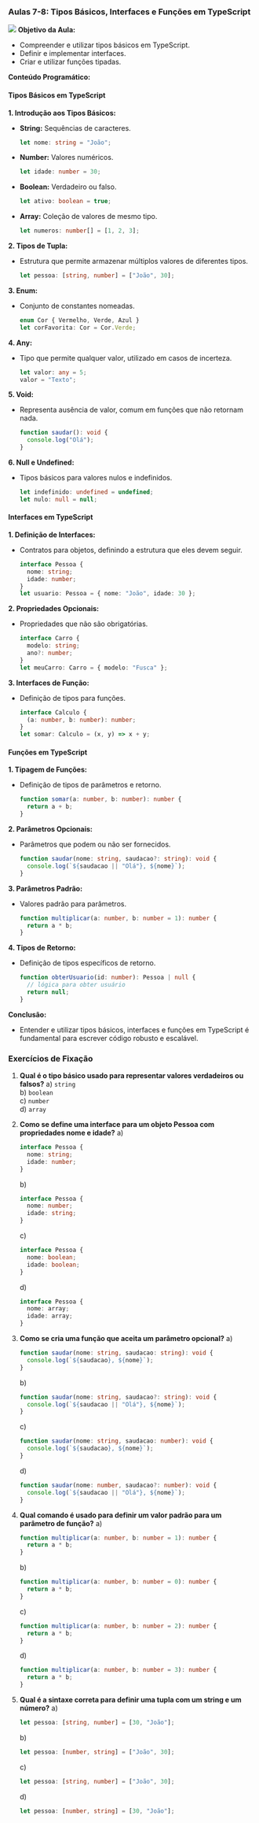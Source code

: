 ### Aulas 7-8: Tipos Básicos, Interfaces e Funções em TypeScript
![](./assets/07-08.jpeg)
**Objetivo da Aula:**
- Compreender e utilizar tipos básicos em TypeScript.
- Definir e implementar interfaces.
- Criar e utilizar funções tipadas.

**Conteúdo Programático:**

#### Tipos Básicos em TypeScript

**1. Introdução aos Tipos Básicos:**
- **String:** Sequências de caracteres.
  ```typescript
  let nome: string = "João";
  ```
- **Number:** Valores numéricos.
  ```typescript
  let idade: number = 30;
  ```
- **Boolean:** Verdadeiro ou falso.
  ```typescript
  let ativo: boolean = true;
  ```
- **Array:** Coleção de valores de mesmo tipo.
  ```typescript
  let numeros: number[] = [1, 2, 3];
  ```

**2. Tipos de Tupla:**
- Estrutura que permite armazenar múltiplos valores de diferentes tipos.
  ```typescript
  let pessoa: [string, number] = ["João", 30];
  ```

**3. Enum:**
- Conjunto de constantes nomeadas.
  ```typescript
  enum Cor { Vermelho, Verde, Azul }
  let corFavorita: Cor = Cor.Verde;
  ```

**4. Any:**
- Tipo que permite qualquer valor, utilizado em casos de incerteza.
  ```typescript
  let valor: any = 5;
  valor = "Texto";
  ```

**5. Void:**
- Representa ausência de valor, comum em funções que não retornam nada.
  ```typescript
  function saudar(): void {
    console.log("Olá");
  }
  ```

**6. Null e Undefined:**
- Tipos básicos para valores nulos e indefinidos.
  ```typescript
  let indefinido: undefined = undefined;
  let nulo: null = null;
  ```

#### Interfaces em TypeScript

**1. Definição de Interfaces:**
- Contratos para objetos, definindo a estrutura que eles devem seguir.
  ```typescript
  interface Pessoa {
    nome: string;
    idade: number;
  }
  let usuario: Pessoa = { nome: "João", idade: 30 };
  ```

**2. Propriedades Opcionais:**
- Propriedades que não são obrigatórias.
  ```typescript
  interface Carro {
    modelo: string;
    ano?: number;
  }
  let meuCarro: Carro = { modelo: "Fusca" };
  ```

**3. Interfaces de Função:**
- Definição de tipos para funções.
  ```typescript
  interface Calculo {
    (a: number, b: number): number;
  }
  let somar: Calculo = (x, y) => x + y;
  ```

#### Funções em TypeScript

**1. Tipagem de Funções:**
- Definição de tipos de parâmetros e retorno.
  ```typescript
  function somar(a: number, b: number): number {
    return a + b;
  }
  ```

**2. Parâmetros Opcionais:**
- Parâmetros que podem ou não ser fornecidos.
  ```typescript
  function saudar(nome: string, saudacao?: string): void {
    console.log(`${saudacao || "Olá"}, ${nome}`);
  }
  ```

**3. Parâmetros Padrão:**
- Valores padrão para parâmetros.
  ```typescript
  function multiplicar(a: number, b: number = 1): number {
    return a * b;
  }
  ```

**4. Tipos de Retorno:**
- Definição de tipos específicos de retorno.
  ```typescript
  function obterUsuario(id: number): Pessoa | null {
    // lógica para obter usuário
    return null;
  }
  ```

**Conclusão:**
- Entender e utilizar tipos básicos, interfaces e funções em TypeScript é fundamental para escrever código robusto e escalável.

### Exercícios de Fixação

1. **Qual é o tipo básico usado para representar valores verdadeiros ou falsos?**
   a) `string`  
   b) `boolean`  
   c) `number`  
   d) `array`  

2. **Como se define uma interface para um objeto Pessoa com propriedades nome e idade?**
   a) 
   ```typescript
   interface Pessoa {
     nome: string;
     idade: number;
   }
   ```
   b) 
   ```typescript
   interface Pessoa {
     nome: number;
     idade: string;
   }
   ```
   c) 
   ```typescript
   interface Pessoa {
     nome: boolean;
     idade: boolean;
   }
   ```
   d) 
   ```typescript
   interface Pessoa {
     nome: array;
     idade: array;
   }
   ```

3. **Como se cria uma função que aceita um parâmetro opcional?**
   a) 
   ```typescript
   function saudar(nome: string, saudacao: string): void {
     console.log(`${saudacao}, ${nome}`);
   }
   ```
   b) 
   ```typescript
   function saudar(nome: string, saudacao?: string): void {
     console.log(`${saudacao || "Olá"}, ${nome}`);
   }
   ```
   c) 
   ```typescript
   function saudar(nome: string, saudacao: number): void {
     console.log(`${saudacao}, ${nome}`);
   }
   ```
   d) 
   ```typescript
   function saudar(nome: number, saudacao?: number): void {
     console.log(`${saudacao || "Olá"}, ${nome}`);
   }
   ```

4. **Qual comando é usado para definir um valor padrão para um parâmetro de função?**
   a) 
   ```typescript
   function multiplicar(a: number, b: number = 1): number {
     return a * b;
   }
   ```
   b) 
   ```typescript
   function multiplicar(a: number, b: number = 0): number {
     return a * b;
   }
   ```
   c) 
   ```typescript
   function multiplicar(a: number, b: number = 2): number {
     return a * b;
   }
   ```
   d) 
   ```typescript
   function multiplicar(a: number, b: number = 3): number {
     return a * b;
   }
   ```

5. **Qual é a sintaxe correta para definir uma tupla com um string e um número?**
   a) 
   ```typescript
   let pessoa: [string, number] = [30, "João"];
   ```
   b) 
   ```typescript
   let pessoa: [number, string] = ["João", 30];
   ```
   c) 
   ```typescript
   let pessoa: [string, number] = ["João", 30];
   ```
   d) 
   ```typescript
   let pessoa: [number, string] = [30, "João"];
   ```